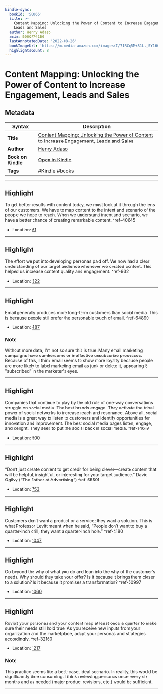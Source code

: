 ```yaml
---
kindle-sync:
  bookId: '50065'
  title: >-
    Content Mapping: Unlocking the Power of Content to Increase Engagement,
    Leads and Sales
  author: Henry Adaso
  asin: B08QF742BG
  lastAnnotatedDate: '2022-08-26'
  bookImageUrl: 'https://m.media-amazon.com/images/I/71RCq5M+81L._SY160.jpg'
  highlightsCount: 8
---
```

# Content Mapping: Unlocking the Power of Content to Increase Engagement, Leads and Sales

## Metadata

| Syntax | Description |
| ---------- | ---------- |
| **Title** | [Content Mapping: Unlocking the Power of Content to Increase Engagement, Leads and Sales](https://www.amazon.com/dp/B08QF742BG) |
| **Author** | [Henry Adaso](https://www.amazon.comundefined) |
| **Book on Kindle** | <a href="kindle://book?action=open&asin=B08QF742BG" target="_blank">Open in Kindle</a> |
| **Tags** | #Kindle #books |

---

## Highlight

To get better results with content today, we must look at it through the lens of our customers. We have to map content to the intent and scenario of the people we hope to reach. When we understand intent and scenario, we have a better chance of creating remarkable content. ^ref-40645
- Location: [61](kindle://book?action=open&asin=B08QF742BG&location=61)

---
## Highlight

The effort we put into developing personas paid off. We now had a clear understanding of our target audience whenever we created content. This helped us increase content quality and engagement. ^ref-932
- Location: [322](kindle://book?action=open&asin=B08QF742BG&location=322)

---
## Highlight

Email generally produces more long-term customers than social media. This is because people still prefer the personable touch of email. ^ref-64890
- Location: [487](kindle://book?action=open&asin=B08QF742BG&location=487)

### Note
Without more data, I'm not so sure this is true. Many email marketing campaigns have cumbersome or ineffective unsubscribe processes. Because of this, I think email seems to show more loyalty because people are more likely to label marketing email as junk or delete it, appearing S "subscribed" in the marketer's eyes.

---
## Highlight

Companies that continue to play by the old rule of one-way conversations struggle on social media. The best brands engage. They activate the tribal power of social networks to increase reach and resonance. Above all, social media is a great way to listen to customers and identify opportunities for innovation and improvement. The best social media pages listen, engage, and delight. They seek to put the social back in social media. ^ref-14619
- Location: [500](kindle://book?action=open&asin=B08QF742BG&location=500)

---
## Highlight

“Don’t just create content to get credit for being clever—create content that will be helpful, insightful, or interesting for your target audience.” David Ogilvy (“The Father of Advertising”) ^ref-55501
- Location: [753](kindle://book?action=open&asin=B08QF742BG&location=753)

---
## Highlight

Customers don’t want a product or a service; they want a solution. This is what Professor Levitt meant when he said, “People don’t want to buy a quarter-inch drill; they want a quarter-inch hole.” ^ref-4180
- Location: [1047](kindle://book?action=open&asin=B08QF742BG&location=1047)

---
## Highlight

Go beyond the why of what you do and lean into the why of the customer’s needs. Why should they take your offer? Is it because it brings them closer to a solution? Is it because it promises a transformation? ^ref-50997
- Location: [1060](kindle://book?action=open&asin=B08QF742BG&location=1060)

---
## Highlight

Revisit your personas and your content map at least once a quarter to make sure their needs still hold true. As you receive new inputs from your organization and the marketplace, adapt your personas and strategies accordingly. ^ref-32160
- Location: [1217](kindle://book?action=open&asin=B08QF742BG&location=1217)

### Note
This practice seems like a best-case, ideal scenario. In reality, this would be significantly time consuming. I think reviewing personas once every six months and as needed (major product revisions, etc.) would be sufficient.

---
